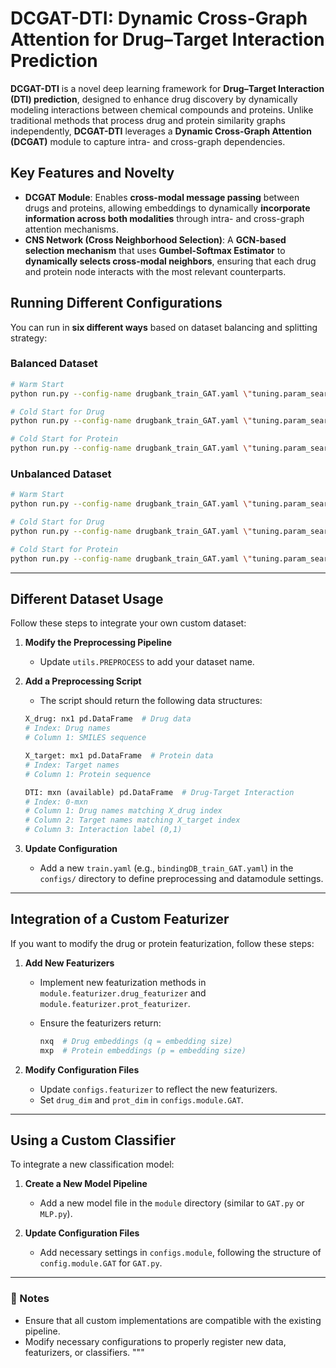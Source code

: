 # DCGAT-DTI: Dynamic Cross-Graph Attention for Drug–Target Interaction Prediction

**DCGAT-DTI** is a novel deep learning framework for **Drug–Target Interaction (DTI) prediction**, designed to enhance drug discovery by dynamically modeling interactions between chemical compounds and proteins. Unlike traditional methods that process drug and protein similarity graphs independently, **DCGAT-DTI** leverages a **Dynamic Cross-Graph Attention (DCGAT)** module to capture intra- and cross-graph dependencies.

## Key Features and Novelty
- **DCGAT Module**: Enables **cross-modal message passing** between drugs and proteins, allowing embeddings to dynamically **incorporate information across both modalities** through intra- and cross-graph attention mechanisms.
- **CNS Network (Cross Neighborhood Selection)**: A **GCN-based selection mechanism** that uses **Gumbel-Softmax Estimator** to  **dynamically selects cross-modal neighbors**, ensuring that each drug and protein node interacts with the most relevant counterparts.

## Running Different Configurations
You can run  in **six different ways** based on dataset balancing and splitting strategy:

### **Balanced Dataset**
```bash
# Warm Start
python run.py --config-name drugbank_train_GAT.yaml \"tuning.param_search.tune=False\" \"datamodule.splitting.balanced=True\" \"datamodule.splitting.splitting_strategy=random\"

# Cold Start for Drug
python run.py --config-name drugbank_train_GAT.yaml \"tuning.param_search.tune=False\" \"datamodule.splitting.balanced=True\" \"datamodule.splitting.splitting_strategy=cold_drug\"

# Cold Start for Protein
python run.py --config-name drugbank_train_GAT.yaml \"tuning.param_search.tune=False\" \"datamodule.splitting.balanced=True\" \"datamodule.splitting.splitting_strategy=cold_target\"
```

### **Unbalanced Dataset**
```bash
# Warm Start
python run.py --config-name drugbank_train_GAT.yaml \"tuning.param_search.tune=False\" \"datamodule.splitting.balanced=False\" \"datamodule.splitting.splitting_strategy=random\"

# Cold Start for Drug
python run.py --config-name drugbank_train_GAT.yaml \"tuning.param_search.tune=False\" \"datamodule.splitting.balanced=False\" \"datamodule.splitting.splitting_strategy=cold_drug\"

# Cold Start for Protein
python run.py --config-name drugbank_train_GAT.yaml \"tuning.param_search.tune=False\" \"datamodule.splitting.balanced=False\" \"datamodule.splitting.splitting_strategy=cold_target\"
```
---

## Different Dataset Usage
Follow these steps to integrate your own custom dataset:

1. **Modify the Preprocessing Pipeline**  
   - Update `utils.PREPROCESS` to add your dataset name.

2. **Add a Preprocessing Script**  
   - The script should return the following data structures:

   ```python
   X_drug: nx1 pd.DataFrame  # Drug data
   # Index: Drug names
   # Column 1: SMILES sequence

   X_target: mx1 pd.DataFrame  # Protein data
   # Index: Target names
   # Column 1: Protein sequence

   DTI: mxn (available) pd.DataFrame  # Drug-Target Interaction
   # Index: 0-mxn
   # Column 1: Drug names matching X_drug index
   # Column 2: Target names matching X_target index
   # Column 3: Interaction label (0,1)
   ```

3. **Update Configuration**  
   - Add a new `train.yaml` (e.g., `bindingDB_train_GAT.yaml`) in the `configs/` directory to define preprocessing and datamodule settings.

---

## Integration of a Custom Featurizer
If you want to modify the drug or protein featurization, follow these steps:

1. **Add New Featurizers**  
   - Implement new featurization methods in `module.featurizer.drug_featurizer` and `module.featurizer.prot_featurizer`.  
   - Ensure the featurizers return:

     ```python
     nxq  # Drug embeddings (q = embedding size)
     mxp  # Protein embeddings (p = embedding size)
     ```

2. **Modify Configuration Files**  
   - Update `configs.featurizer` to reflect the new featurizers.
   - Set `drug_dim` and `prot_dim` in `configs.module.GAT`.

---

## Using a Custom Classifier
To integrate a new classification model:

1. **Create a New Model Pipeline**  
   - Add a new model file in the `module` directory (similar to `GAT.py` or `MLP.py`).

2. **Update Configuration Files**  
   - Add necessary settings in `configs.module`, following the structure of `config.module.GAT` for `GAT.py`.

---

### 📌 Notes
- Ensure that all custom implementations are compatible with the existing pipeline.
- Modify necessary configurations to properly register new data, featurizers, or classifiers.
"""


